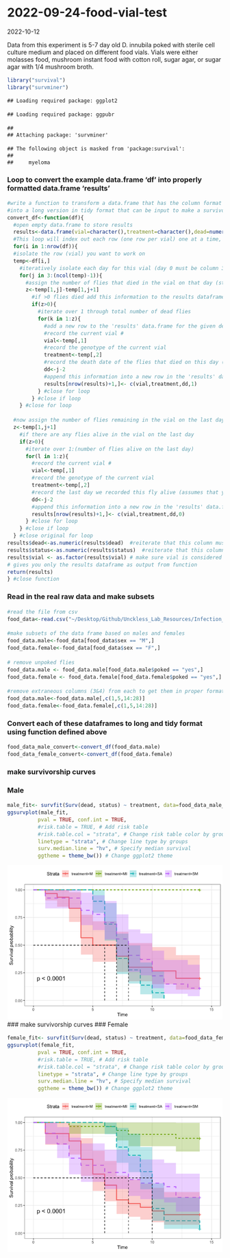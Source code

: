 2022-09-24-food-vial-test
================
2022-10-12

Data from this experiment is 5-7 day old D. innubila poked with sterile
cell culture medium and placed on different food vials. Vials were
either molasses food, mushroom instant food with cotton roll, sugar
agar, or sugar agar with 1/4 mushroom broth.

``` r
library("survival")
library("survminer")
```

    ## Loading required package: ggplot2

    ## Loading required package: ggpubr

    ## 
    ## Attaching package: 'survminer'

    ## The following object is masked from 'package:survival':
    ## 
    ##     myeloma

### Loop to convert the example data.frame ‘df’ into properly formatted data.frame ‘results’

``` r
#write a function to transform a data.frame that has the column format 'vial | treatment | D0 | D1 | D2...', with one row for each vial
#into a long version in tidy format that can be input to make a survivorship curve
convert_df<-function(df){
  #open empty data.frame to store results
  results<-data.frame(vial=character(),treatment=character(),dead=numeric(),status=numeric())
  #This loop will index out each row (one row per vial) one at a time, transform it into long format (one row per fly), and add the information to the empty data.frame called results
  for(i in 1:nrow(df)){
  #isolate the row (vial) you want to work on
  temp<-df[i,]
    #iteratively isolate each day for this vial (day 0 must be column 3, day 1 column 4, etc.). Loop stops the column before the last day
    for(j in 3:(ncol(temp)-1)){
      #assign the number of flies that died in the vial on that day (starting with day 1) to the variable 'z'
      z<-temp[1,j]-temp[1,j+1]
        #if >0 flies died add this information to the results dataframe
        if(z>0){
          #iterate over 1 through total number of dead flies
          for(k in 1:z){
            #add a new row to the 'results' data.frame for the given dead fly, specifying vial #, treatment, day died, and
            #record the current vial #
            vial<-temp[,1]
            #record the genotype of the current vial
            treatment<-temp[,2]
            #record the death date of the flies that died on this day (assumes that your input DF starts with day 0 in column 3)
            dd<-j-2
            #append this information into a new row in the 'results' data.frame, and add a '1' in the 4th column to indicate mortality
            results[nrow(results)+1,]<- c(vial,treatment,dd,1)
          } #close for loop
        } #close if loop
    } #close for loop
  
  #now assign the number of flies remaining in the vial on the last day (value in the last column of the row) to the variable 'z'
  z<-temp[1,j+1]
    #if there are any flies alive in the vial on the last day
    if(z>0){
      #iterate over 1:(number of flies alive on the last day)
      for(l in 1:z){
        #record the current vial #
        vial<-temp[,1]
        #record the genotype of the current vial
        treatment<-temp[,2]
        #record the last day we recorded this fly alive (assumes that your input DF starts with day 0 in column 3)
        dd<-j-2
        #append this information into a new row in the 'results' data.frame, and add a '0' in the 4th column to indicate that the fly made it to the end of the experiment
        results[nrow(results)+1,]<- c(vial,treatment,dd,0)
      } #close for loop
    } #close if loop
  } #close original for loop
results$dead<-as.numeric(results$dead)  #reiterate that this column must be class numeric
results$status<-as.numeric(results$status)  #reiterate that this column must be class numeric
results$vial <- as.factor(results$vial) # make sure vial is considered a factor
# gives you only the results dataframe as output from function 
return(results) 
} #close function
```

### Read in the real raw data and make subsets

``` r
#read the file from csv
food_data<-read.csv("~/Desktop/Github/Unckless_Lab_Resources/Infection_survival_analyses/20220924/20220924_food_vial_test_pokes.csv")

#make subsets of the data frame based on males and females
food_data.male<-food_data[food_data$sex == "M",]
food_data.female<-food_data[food_data$sex == "F",]

# remove unpoked flies
food_data.male <- food_data.male[food_data.male$poked == "yes",]
food_data.female <- food_data.female[food_data.female$poked == "yes",]

#remove extraneous columns (3&4) from each to get them in proper format
food_data.male<-food_data.male[,c(1,5,14:28)]
food_data.female<-food_data.female[,c(1,5,14:28)]
```

### Convert each of these dataframes to long and tidy format using function defined above

``` r
food_data_male_convert<-convert_df(food_data.male)
food_data_female_convert<-convert_df(food_data.female)
```

### make survivorship curves

### Male

``` r
male_fit<- survfit(Surv(dead, status) ~ treatment, data=food_data_male_convert)
ggsurvplot(male_fit,
          pval = TRUE, conf.int = TRUE,
          #risk.table = TRUE, # Add risk table
          #risk.table.col = "strata", # Change risk table color by groups
          linetype = "strata", # Change line type by groups
          surv.median.line = "hv", # Specify median survival
          ggtheme = theme_bw()) # Change ggplot2 theme
```

![](20220924-food-vial-innubila-test_files/figure-gfm/unnamed-chunk-5-1.png)<!-- -->
\### make survivorship curves \### Female

``` r
female_fit<- survfit(Surv(dead, status) ~ treatment, data=food_data_female_convert)
ggsurvplot(female_fit,
          pval = TRUE, conf.int = TRUE,
          #risk.table = TRUE, # Add risk table
          #risk.table.col = "strata", # Change risk table color by groups
          linetype = "strata", # Change line type by groups
          surv.median.line = "hv", # Specify median survival
          ggtheme = theme_bw()) # Change ggplot2 theme
```

![](20220924-food-vial-innubila-test_files/figure-gfm/unnamed-chunk-6-1.png)<!-- -->
